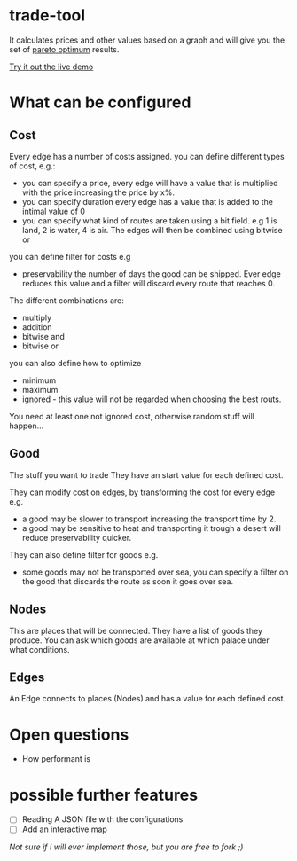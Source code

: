 # trade-tool

It calculates prices and other values based on a graph and will give you the set
of [pareto optimum](https://en.wikipedia.org/wiki/Pareto_efficiency) results.

[Try it out the live demo](https://lokimidgard.github.io/trading-tool/)

# What can be configured

## Cost

Every edge has a number of costs assigned. 
you can define different types of cost, e.g.:
- you can specify a price, every edge will have a value that is multiplied with
  the price increasing the price by x%.
- you can specify duration every edge has a value that is added to the intimal
  value of 0
- you can specify what kind of routes are taken using a bit field. e.g 1 is
  land, 2 is water, 4 is air. The edges will then be combined using bitwise or

you can define filter for costs e.g
- preservability the number of days the good can be shipped. Ever edge reduces
  this value and a filter will discard every route that reaches 0.


The different combinations are:
- multiply
- addition
- bitwise and
- bitwise or

you can also define how to optimize
- minimum
- maximum
- ignored - this value will not be regarded when choosing the best routs.

You need at least one not ignored cost, otherwise random stuff will happen…


## Good

The stuff you want to trade
They have an start value for each defined cost.

They can modify cost on edges, by transforming the cost for every edge e.g.
- a good may be slower to transport increasing the transport time by 2.
- a good may be sensitive to heat and transporting it trough a desert will
  reduce preservability quicker.

They can also define filter for goods e.g.
- some goods may not be transported over sea, you can specify a filter on the
  good that discards the route as soon it goes over sea.

## Nodes

This are places that will be connected. They have a list of goods they produce.
You can ask which goods are available at which palace under what conditions.

## Edges

An Edge connects to places (Nodes) and has a value for each defined cost.


# Open questions
- How performant is 

# possible further features

- [ ] Reading A JSON file with the configurations
- [ ] Add an interactive map

*Not sure if I will ever implement those, but you are free to fork ;)*

